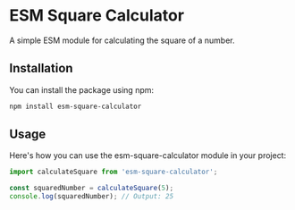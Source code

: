 # ESM Square Calculator

A simple ESM module for calculating the square of a number.

## Installation

You can install the package using npm:

```bash
npm install esm-square-calculator
```

##  Usage

Here's how you can use the esm-square-calculator module in your project:

```javascript
import calculateSquare from 'esm-square-calculator';

const squaredNumber = calculateSquare(5);
console.log(squaredNumber); // Output: 25
```